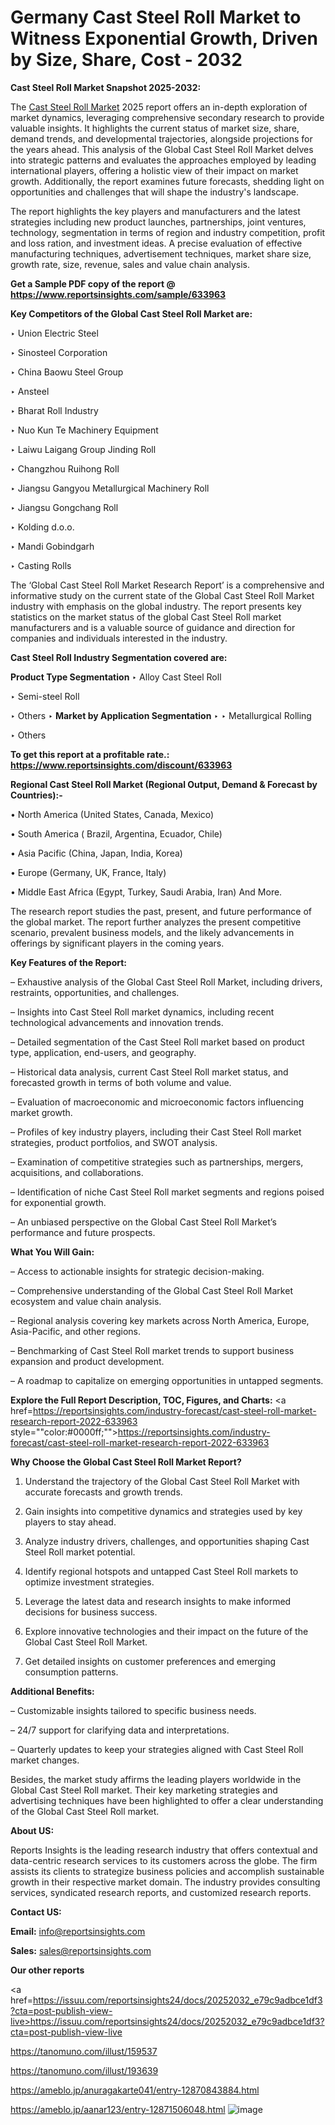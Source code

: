 # Germany Cast Steel Roll Market to Witness Exponential Growth, Driven by Size, Share, Cost - 2032

<strong>Cast Steel Roll Market Snapshot 2025-2032:</strong>

The <a href=https://www.reportsinsights.com/sample/633963>Cast Steel Roll Market</a> 2025 report offers an in-depth exploration of market dynamics, leveraging comprehensive secondary research to provide valuable insights. It highlights the current status of market size, share, demand trends, and developmental trajectories, alongside projections for the years ahead. This analysis of the Global Cast Steel Roll Market delves into strategic patterns and evaluates the approaches employed by leading international players, offering a holistic view of their impact on market growth. Additionally, the report examines future forecasts, shedding light on opportunities and challenges that will shape the industry's landscape.

The report highlights the key players and manufacturers and the latest strategies including new product launches, partnerships, joint ventures, technology, segmentation in terms of region and industry competition, profit and loss ration, and investment ideas. A precise evaluation of effective manufacturing techniques, advertisement techniques, market share size, growth rate, size, revenue, sales and value chain analysis.

<strong>Get a Sample PDF copy of the report @ <a href=https://www.reportsinsights.com/sample/633963 style=color:#0000ff;>https://www.reportsinsights.com/sample/633963</a></strong>

<strong>Key Competitors of the Global Cast Steel Roll Market are:</strong>

‣ Union Electric Steel

‣ Sinosteel Corporation

‣ China Baowu Steel Group

‣ Ansteel

‣ Bharat Roll Industry

‣ Nuo Kun Te Machinery Equipment

‣ Laiwu Laigang Group Jinding Roll

‣ Changzhou Ruihong Roll

‣ Jiangsu Gangyou Metallurgical Machinery Roll

‣ Jiangsu Gongchang Roll

‣ Kolding d.o.o.

‣ Mandi Gobindgarh

‣ Casting Rolls

The ‘Global Cast Steel Roll Market Research Report’ is a comprehensive and informative study on the current state of the Global Cast Steel Roll Market industry with emphasis on the global industry. The report presents key statistics on the market status of the global Cast Steel Roll market manufacturers and is a valuable source of guidance and direction for companies and individuals interested in the industry.

<strong>Cast Steel Roll Industry Segmentation covered are:</strong>

<strong>Product Type Segmentation</strong>
‣
Alloy Cast Steel Roll

‣ Semi-steel Roll

‣ Others
‣ 
<strong>Market by Application Segmentation</strong>
‣
‣  Metallurgical Rolling

‣ Others

<strong>To get this report at a profitable rate.: <a href=https://www.reportsinsights.com/discount/633963 style=color:#0000ff;>https://www.reportsinsights.com/discount/633963</a></strong>

<strong>Regional Cast Steel Roll Market (Regional Output, Demand &amp; Forecast by Countries):-</strong>

• North America (United States, Canada, Mexico)

• South America ( Brazil, Argentina, Ecuador, Chile)

• Asia Pacific (China, Japan, India, Korea)

• Europe (Germany, UK, France, Italy)

• Middle East Africa (Egypt, Turkey, Saudi Arabia, Iran) And More.

The research report studies the past, present, and future performance of the global market. The report further analyzes the present competitive scenario, prevalent business models, and the likely advancements in offerings by significant players in the coming years.

<strong>Key Features of the Report:</strong>

– Exhaustive analysis of the Global Cast Steel Roll Market, including drivers, restraints, opportunities, and challenges.

– Insights into Cast Steel Roll market dynamics, including recent technological advancements and innovation trends.

– Detailed segmentation of the Cast Steel Roll market based on product type, application, end-users, and geography.

– Historical data analysis, current Cast Steel Roll market status, and forecasted growth in terms of both volume and value.

– Evaluation of macroeconomic and microeconomic factors influencing market growth.

– Profiles of key industry players, including their Cast Steel Roll market strategies, product portfolios, and SWOT analysis.

– Examination of competitive strategies such as partnerships, mergers, acquisitions, and collaborations.

– Identification of niche Cast Steel Roll market segments and regions poised for exponential growth.

– An unbiased perspective on the Global Cast Steel Roll Market’s performance and future prospects.

<strong>What You Will Gain:</strong>

– Access to actionable insights for strategic decision-making.

– Comprehensive understanding of the Global Cast Steel Roll Market ecosystem and value chain analysis.

– Regional analysis covering key markets across North America, Europe, Asia-Pacific, and other regions.

– Benchmarking of Cast Steel Roll market trends to support business expansion and product development.

– A roadmap to capitalize on emerging opportunities in untapped segments.

<strong>Explore the Full Report Description, TOC, Figures, and Charts:</strong>
<a href=https://reportsinsights.com/industry-forecast/cast-steel-roll-market-research-report-2022-633963 style=""color:#0000ff;"">https://reportsinsights.com/industry-forecast/cast-steel-roll-market-research-report-2022-633963</a>

<strong>Why Choose the Global Cast Steel Roll Market Report?</strong>

1. Understand the trajectory of the Global Cast Steel Roll Market with accurate forecasts and growth trends.

2. Gain insights into competitive dynamics and strategies used by key players to stay ahead.

3. Analyze industry drivers, challenges, and opportunities shaping Cast Steel Roll market potential.

4. Identify regional hotspots and untapped Cast Steel Roll markets to optimize investment strategies.

5. Leverage the latest data and research insights to make informed decisions for business success.

6. Explore innovative technologies and their impact on the future of the Global Cast Steel Roll Market.

7. Get detailed insights on customer preferences and emerging consumption patterns.

<strong>Additional Benefits:</strong>

– Customizable insights tailored to specific business needs.

– 24/7 support for clarifying data and interpretations.

– Quarterly updates to keep your strategies aligned with Cast Steel Roll market changes.

Besides, the market study affirms the leading players worldwide in the Global Cast Steel Roll market. Their key marketing strategies and advertising techniques have been highlighted to offer a clear understanding of the Global Cast Steel Roll market.

<strong><strong>About US</strong>:</strong>

Reports Insights is the leading research industry that offers contextual and data-centric research services to its customers across the globe. The firm assists its clients to strategize business policies and accomplish sustainable growth in their respective market domain. The industry provides consulting services, syndicated research reports, and customized research reports.

<strong>Contact US:</strong>

<p class=><b>Email:</b> <a href=mailto:info@reportsinsights.com>info@reportsinsights.com</a></p>
<p class=><b>Sales:</b> <a href=mailto:sales@reportsinsights.com>sales@reportsinsights.com</a></p>

<strong>Our other reports</strong>

<a href=https://issuu.com/reportsinsights24/docs/20252032_e79c9adbce1df3?cta=post-publish-view-live>https://issuu.com/reportsinsights24/docs/20252032_e79c9adbce1df3?cta=post-publish-view-live</a>

<a href=https://tanomuno.com/illust/159537>https://tanomuno.com/illust/159537</a>

<a href=https://tanomuno.com/illust/193639>https://tanomuno.com/illust/193639</a>

<a href=https://ameblo.jp/anuragakarte041/entry-12870843884.html>https://ameblo.jp/anuragakarte041/entry-12870843884.html</a>

<a href=https://ameblo.jp/aanar123/entry-12871506048.html>https://ameblo.jp/aanar123/entry-12871506048.html</a>
![image](https://github.com/user-attachments/assets/2584ce22-6e8c-4045-bee5-103fb4a6145b)
